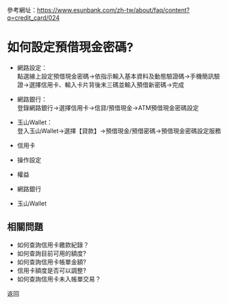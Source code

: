 參考網址：https://www.esunbank.com/zh-tw/about/faq/content?q=credit_card/024

# 如何設定預借現金密碼?

  * 網路設定：  
點選線上設定預借現金密碼→依指示輸入基本資料及動態驗證碼→手機簡訊驗證→選擇信用卡、輸入卡片背後末三碼並輸入預借新密碼→完成

  * 網路銀行：  
登錄網路銀行→選擇信用卡→信貸/預借現金→ATM預借現金密碼設定

  * 玉山Wallet：  
登入玉山Wallet→選擇【貸款】→預借現金/預借密碼→預借現金密碼設定服務

  

  * 信用卡
  * 操作設定
  * 權益
  * 網路銀行
  * 玉山Wallet

## 相關問題

  * 如何查詢信用卡繳款紀錄？ 
  * 如何查詢目前可用的額度? 
  * 如何查詢信用卡帳單金額? 
  * 信用卡額度是否可以調整? 
  * 如何查詢信用卡未入帳單交易？ 

返回

